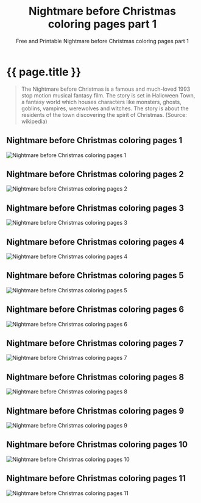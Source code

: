 ﻿---
layout: post
title: Nightmare before Christmas coloring pages part 1
subtitle: Free and Printable Nightmare before Christmas coloring pages part 1
categoties: [Coloring]
---
{{ page.title }}
================
> The Nightmare before Christmas is a famous and much-loved 1993 stop motion musical fantasy film. The story is set in Halloween Town, a fantasy world which houses characters like monsters, ghosts, goblins, vampires, werewolves and witches. The story is about the residents of the town discovering the spirit of Christmas. (Source: wikipedia)

## Nightmare before Christmas coloring pages 1
![Nightmare before Christmas coloring pages 1](https://hoanghabelle.github.io/images/Nightmare-before-Christmas-coloring-pages%20(1).jpg "Nightmare before Christmas coloring pages 1")

## Nightmare before Christmas coloring pages 2
![Nightmare before Christmas coloring pages 2](https://hoanghabelle.github.io/images/Nightmare-before-Christmas-coloring-pages%20(2).jpg "Nightmare before Christmas coloring pages 2")

## Nightmare before Christmas coloring pages 3
![Nightmare before Christmas coloring pages 3](https://hoanghabelle.github.io/images/Nightmare-before-Christmas-coloring-pages%20(3).jpg "Nightmare before Christmas coloring pages 3")

## Nightmare before Christmas coloring pages 4
![Nightmare before Christmas coloring pages 4](https://hoanghabelle.github.io/images/Nightmare-before-Christmas-coloring-pages%20(4).jpg "Nightmare before Christmas coloring pages 4")

<script async src="//pagead2.googlesyndication.com/pagead/js/adsbygoogle.js"></script><ins class="adsbygoogle" style="display:block" data-ad-format="fluid" data-ad-layout-key="-8i+1w-dq+e9+ft" data-ad-client="ca-pub-6753140515841889" data-ad-slot="6190446671"></ins> <script> (adsbygoogle = window.adsbygoogle || []).push({}); </script>

## Nightmare before Christmas coloring pages 5
![Nightmare before Christmas coloring pages 5](https://hoanghabelle.github.io/images/Nightmare-before-Christmas-coloring-pages%20(5).jpg "Nightmare before Christmas coloring pages 5")

## Nightmare before Christmas coloring pages 6
![Nightmare before Christmas coloring pages 6](https://hoanghabelle.github.io/images/Nightmare-before-Christmas-coloring-pages%20(6).jpg "Nightmare before Christmas coloring pages 6")

## Nightmare before Christmas coloring pages 7
![Nightmare before Christmas coloring pages 7](https://hoanghabelle.github.io/images/Nightmare-before-Christmas-coloring-pages%20(7).jpg "Nightmare before Christmas coloring pages 7")

## Nightmare before Christmas coloring pages 8
![Nightmare before Christmas coloring pages 8](https://hoanghabelle.github.io/images/Nightmare-before-Christmas-coloring-pages%20(8).jpg "Nightmare before Christmas coloring pages 8")

<script async src="//pagead2.googlesyndication.com/pagead/js/adsbygoogle.js"></script><ins class="adsbygoogle" style="display:block" data-ad-format="fluid" data-ad-layout-key="-8i+1w-dq+e9+ft" data-ad-client="ca-pub-6753140515841889" data-ad-slot="6190446671"></ins> <script> (adsbygoogle = window.adsbygoogle || []).push({}); </script>

## Nightmare before Christmas coloring pages 9
![Nightmare before Christmas coloring pages 9](https://hoanghabelle.github.io/images/Nightmare-before-Christmas-coloring-pages%20(9).jpg "Nightmare before Christmas coloring pages 9")

## Nightmare before Christmas coloring pages 10
![Nightmare before Christmas coloring pages 10](https://hoanghabelle.github.io/images/Nightmare-before-Christmas-coloring-pages%20(10).jpg "Nightmare before Christmas coloring pages 10")

## Nightmare before Christmas coloring pages 11
![Nightmare before Christmas coloring pages 11](https://hoanghabelle.github.io/images/Nightmare-before-Christmas-coloring-pages%20(11).jpg "Nightmare before Christmas coloring pages 11")

